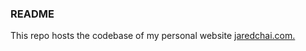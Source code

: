 ### README

This repo hosts the codebase of my personal website <a href="https://jaredchai.com"> jaredchai.com.
